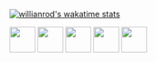 [![willianrod's wakatime stats](https://github-readme-stats.vercel.app/api/wakatime?username=guikaua12&layout=compact&theme=dark)](https://github.com/guikaua12/)

<div style="display="flex"">
  <img src="https://cdn.jsdelivr.net/gh/devicons/devicon/icons/java/java-plain.svg" width="45px"/>
  <img src="https://cdn.jsdelivr.net/gh/devicons/devicon/icons/mysql/mysql-plain.svg" width="45px"/>
  <img src="https://cdn.jsdelivr.net/gh/devicons/devicon/icons/html5/html5-plain.svg"  width="45px"/>
  <img src="https://cdn.jsdelivr.net/gh/devicons/devicon/icons/css3/css3-plain.svg" width="45px"/>
  <img src="https://cdn.jsdelivr.net/gh/devicons/devicon/icons/php/php-plain.svg" width="45px"/>
</div>
